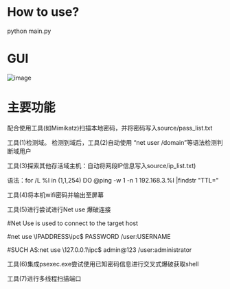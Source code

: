 # How to use?
python main.py
# GUI
![image](https://user-images.githubusercontent.com/97659869/160229148-7918b0f4-ca3a-4797-8cc6-aeb42289c285.png)

# 主要功能
配合使用工具(如Mimikatz)扫描本地密码，并将密码写入source/pass_list.txt

工具(1)检测域。 检测到域后，工具(2)自动使用 “net user /domain”等语法检测判断域用户

工具(3)探索其他存活域主机：自动将网段IP信息写入source/ip_list.txt)

语法：for /L %I in (1,1,254) DO @ping -w 1 -n 1 192.168.3.%I |findstr "TTL="

工具(4)将本机wifi密码并输出至屏幕

工具(5)进行尝试进行Net use 爆破连接

#Net Use is used to connect to the target host

#net use \\IPADDRESS\ipc$ PASSWORD /user:USERNAME

#SUCH AS:net use \\127.0.0.1\ipc$ admin@123 /user:administrator

工具(6)集成psexec.exe尝试使用已知密码信息进行交叉式爆破获取shell

工具(7)进行多线程扫描端口
